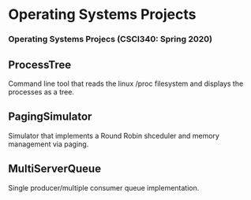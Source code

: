 # Operating Systems Projects
### Operating Systems Projecs (CSCI340: Spring 2020)

## ProcessTree
Command line tool that reads the linux /proc filesystem and displays the processes as a tree.

## PagingSimulator
Simulator that implements a Round Robin shceduler and memory management via paging.

## MultiServerQueue
Single producer/multiple consumer queue implementation.
